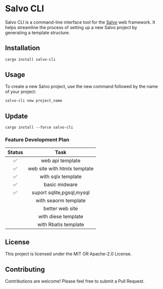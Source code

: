 
# Salvo CLI

Salvo CLI is a command-line interface tool for the [Salvo](https://github.com/salvo-rs/salvo) web framework. It helps streamline the process of setting up a new Salvo project by generating a template structure.

## Installation

```bash
cargo install salvo-cli
```
## Usage
To create a new Salvo project, use the new command followed by the name of your project:

```bash
salvo-cli new project_name
```
## Update
```bashs
cargo install --force salvo-cli
```

### Feature Development Plan

|  Status |Task   |   
|:---:|:---:| 
|✅| web api template |    
|✅| web site with htmlx template |   
|✅|with sqlx  template| 
|✅|basic midware |
|✅|suport sqlite,pgsql,mysql|
||with seaorm template|   
|| better web site | 
|| with diese template|  
|| with Rbatis template|  
## License
This project is licensed under the MIT OR Apache-2.0 License.

## Contributing
Contributions are welcome! Please feel free to submit a Pull Request.
